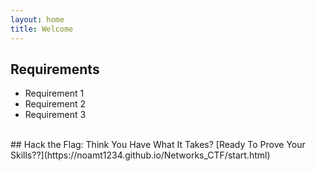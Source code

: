 ```yaml
---
layout: home
title: Welcome
---
```


## Requirements

- Requirement 1
- Requirement 2
- Requirement 3

<br>
## Hack the Flag: Think You Have What It Takes?
[Ready To Prove Your Skills??](https://noamt1234.github.io/Networks_CTF/start.html)
